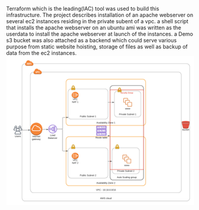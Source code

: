 Terraform which is the leading(IAC) tool was used to build this infrastructure. The project describes installation of an apache webserver on several ec2 instances residing in the private subent of a vpc. a shell script that installs the apache webserver on an ubuntu ami was written as the userdata to install the apache webserver at launch of the instances. a Demo s3 bucket was also attached as a backend which could serve various purpose from static website hoisting, storage of files as well as backup of data from the ec2 instances.
![Alt text](demo-terraform-deployment.png)
